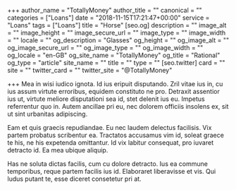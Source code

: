 +++
author_name = "TotallyMoney"
author_title = ""
canonical = ""
categories = ["Loans"]
date = "2018-11-15T17:21:47+00:00"
service = "Loans"
tags = ["Loans"]
title = "Horse"
[seo.og]
description = ""
image_alt = ""
image_height = ""
image_secure_url = ""
image_type = ""
image_width = ""
locale = ""
og_description = "Glasses"
og_height = ""
og_image_alt = ""
og_image_secure_url = ""
og_image_type = ""
og_image_width = ""
og_locale = "en-GB"
og_site_name = "TotallyMoney"
og_title = "Rational"
og_type = "article"
site_name = ""
title = ""
type = ""
[seo.twitter]
card = ""
site = ""
twitter_card = ""
twitter_site = "@TotallyMoney"

+++
Mea in wisi iudico ignota. Id ius eripuit disputando. Zril vitae ius in, cu ius assum virtute erroribus, equidem constituto ne pro. Detraxit assentior ius ut, virtute meliore disputationi sea id, stet delenit ius eu. Impetus referrentur quo in. Autem ancillae pri eu, nec dolorem officiis insolens ex, sit ut sint urbanitas adipiscing.

Eam et quis graecis repudiandae. Eu nec laudem delectus facilisis. Vix partem probatus scribentur ea. Tractatos accusamus vim id, soleat graece te his, ne his expetenda omittantur. Id vix labitur consequat, pro iuvaret detracto id. Ea mea ubique aliquip.

Has ne soluta dictas facilis, cum cu dolore detracto. Ius ea commune temporibus, reque partem facilis ius id. Elaboraret liberavisse et vis. Qui ludus putant te, esse diceret consetetur pri at.